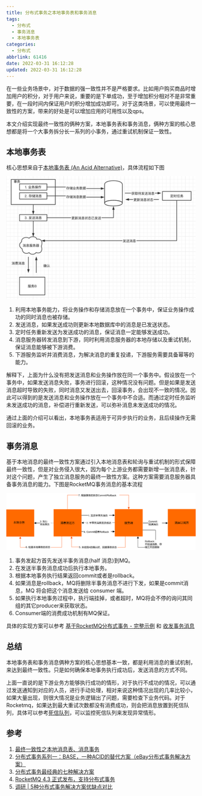 ```yaml
---
title: 分布式事务之本地事务表和事务消息
tags:
  - 分布式
  - 事务消息
  - 本地事务表
categories:
  - 分布式
abbrlink: 61416
date: 2022-03-31 16:12:28
updated: 2022-03-31 16:12:28
---
```


在一些业务场景中，对于数据的强一致性并不是严格要求。比如用户购买商品时增加用户的积分，对于用户来说，重要的是下单成功，至于增加积分相对不是非常重要，在一段时间内保证用户的积分增加成功即可。对于这类场景，可以使用最终一致性的方案，带来的好处是可以增加应用的可用性以及qps。

本文介绍实现最终一致性的俩种方案，本地事务表和事务消息，俩种方案的核心思想都是将一个大事务拆分长一系列的小事务，通过重试机制保证一致性。

<!-- more -->

## 本地事务表

核心思想来自于[本地事务表 (An Acid Alternative)](https://fengxiu.tech/archives/6735.html)，具体流程如下图

![本地事务表](https://raw.githubusercontent.com/fengxiu/img/master/20220402140817.png)

1. 利用本地事务能力，将业务操作和存储消息放在一个事务中，保证业务操作成功的同时消息也被存储。
2. 发送消息，如果发送成功则更新本地数据库中的消息是已发送状态。
3. 定时任务重新发送为发送成功的消息，保证消息一定能够发送成功。
4. 消息服务器转发消息到下游，同时利用消息服务器的本地存储以及重试机制，保证消息能够被下游消费。
5. 下游服务监听并消费消息，为解决消息的重复投递，下游服务需要具备幂等的能力。

解释下，上面为什么没有把发送消息和业务操作放在同一个事务中。假设放在一个事务中，如果发送消息失败，事务进行回滚，这种情况没有问题。但是如果是发送消息超时导致的失败，同时消息又发送出去，回滚事务，会出现不一致的情况。因此可以得到的是发送消息和业务操作放在一个事务中不合适。而通过定时任务监听未发送成功的消息，补偿进行重新发送，可以弥补消息未发送成功的情况。

通过上面的介绍可以看出，本地事务表适用于可异步执行的业务，且后续操作无需回滚的业务。

## 事务消息

基于本地消息的最终一致性方案通过引入本地消息表和轮询与重试机制的形式保障最终一致性，但是对业务侵入很大，因为每个上游业务都需要新增一张消息表，针对这个问题，产生了独立消息服务的最终一致性方案。这种方案需要消息服务器具备事务消息的能力。下图是RocketMQ事务消息的基本流程

![事务消息流程](https://raw.githubusercontent.com/fengxiu/img/master/20220402144118.png)

1. 事务发起方首先发送半事务消息(half 消息)到MQ。
2. 在发送半事务消息成功后执行本地事务。
3. 根据本地事务执行结果返回commit或者是rollback。
4. 如果消息是rollback，MQ将删除半事务消息不进行下发，如果是commit消息，MQ 将会把这个消息发送给 consumer 端。
5. 如果执行本地事务过程中，执行端挂掉，或者超时，MQ将会不停的询问其同组的其它producer来获取状态。
6. Consumer端的消费成功机制有MQ保证。

具体的实现方案可以参考 [基于RocketMQ分布式事务 - 完整示例](https://juejin.cn/post/6844904099993878536) 和 [收发事务消息](https://help.aliyun.com/document_detail/29548.htm?spm=a2c4g.11186623.0.0.218c7060urBnHH#concept-2047089)

## 总结

本地事务表和事务消息俩种方案的核心思想基本一致，都是利用消息的重试机制，来达到最终一致性。只是如何确保本地事务执行成功后，发送消息的方式不同。

上面一直说的是下游业务方能够执行成功的情形，对于执行不成功的情况，可以通过发送通知到对应的人员，进行手动处理，相对来说这种情况出现的几率比较小，如果大量出现，则很大情况是业务逻辑出了问题，需要检查下业务代码。对于Rocketmq，如果达到最大重试次数都没有消费成功，则会把消息放置到死信队列，具体可以参考[死信队列](https://help.aliyun.com/document_detail/87277.html)，可以监控死信队列来发现异常情形。

## 参考

1. [最终一致性之本地消息表、消息事务](https://blog.csdn.net/hosaos/article/details/108644527)
2. [分布式事务系列一：BASE，一种ACID的替代方案（eBay分布式事务解决方案）](https://zhuanlan.zhihu.com/p/95608046)
3. [分布式事务最经典的七种解决方案](https://segmentfault.com/a/1190000040321750)
4. [RocketMQ 4.3 正式发布，支持分布式事务](https://www.infoq.cn/article/2018/08/rocketmq-4.3-release)
5. [调研 | 5种分布式事务解决方案优缺点对比](https://juejin.cn/post/6844903896851169287)
